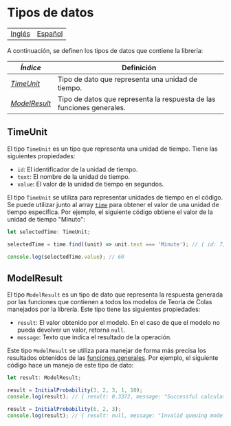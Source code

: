 # Tipos de datos

<div align="center">
  <table>
      <tr>
          <!-- Do not translate this table -->
          <td><a href="./README.md"> Inglés </a></td>
          <td><a href="./README-ES.md"> Español </a></td>
      </tr>
  </table>
</div>

A continuación, se definen los tipos de datos que contiene la librería:

| **_Índice_**                  | **Definición**                                                        |
| ----------------------------- | --------------------------------------------------------------------- |
| _[TimeUnit](#timeunit)_       | Tipo de dato que representa una unidad de tiempo.                     |
| _[ModelResult](#modelresult)_ | Tipo de datos que representa la respuesta de las funciones generales. |

## TimeUnit

El tipo `TimeUnit` es un tipo que representa una unidad de tiempo. Tiene las siguientes propiedades:

- `id`: El identificador de la unidad de tiempo.
- `text`: El nombre de la unidad de tiempo.
- `value`: El valor de la unidad de tiempo en segundos.

El tipo `TimeUnit` se utiliza para representar unidades de tiempo en el código. Se puede utilizar junto al array [`time`](https://github.com/gustavoerivero/QuantaQueue/blob/main/src/time/README-ES.md) para obtener el valor de una unidad de tiempo específica. Por ejemplo, el siguiente código obtiene el valor de la unidad de tiempo "Minuto":

```typescript
let selectedTime: TimeUnit;

selectedTime = time.find((unit) => unit.text === 'Minute'); // { id: 7, text: "Minute", value: 60 }

console.log(selectedTime.value); // 60
```

## ModelResult

El tipo `ModelResult` es un tipo de dato que representa la respuesta generada por las funciones que contienen a todos los modelos de Teoría de Colas manejados por la librería. Este tipo tiene las siguientes propiedades:

- `result`: El valor obtenido por el modelo. En el caso de que el modelo no pueda devolver un valor, retorna `null`.
- `message`: Texto que indica el resultado de la operación.

Este tipo `ModelResult` se utiliza para manejar de forma más precisa los resultados obtenidos de las [funciones generales](https://github.com/gustavoerivero/formulae/blob/main/src/research/General/README-ES.md). Por ejemplo, el siguiente código hace un manejo de este tipo de dato:

```typescript
let result: ModelResult;

result = InitialProbability(3, 2, 3, 1, 10);
console.log(result); // { result: 0.3372, message: "Successful calculation for the M/M/1/k model." }

result = InitialProbability(6, 2, 3);
console.log(result); // { result: null, message: "Invalid queuing model selected." }
```
